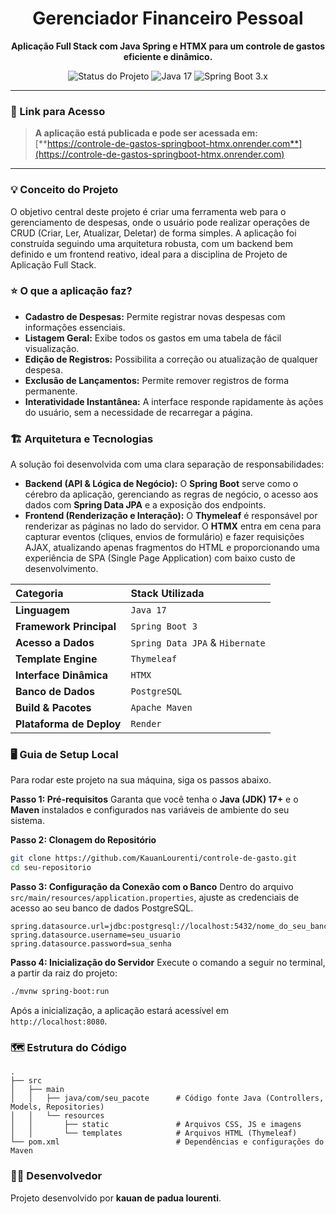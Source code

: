 <div align="center">
  <h1>Gerenciador Financeiro Pessoal</h1>
  <p><strong>Aplicação Full Stack com Java Spring e HTMX para um controle de gastos eficiente e dinâmico.</strong></p>

  <img src="https://img.shields.io/badge/Projeto-Finalizado-28a745?style=for-the-badge" alt="Status do Projeto">
  <img src="https://img.shields.io/badge/Java-17-E34F26?style=for-the-badge&logo=java" alt="Java 17">
  <img src="https://img.shields.io/badge/Spring_Boot-3.x-6DB33F?style=for-the-badge&logo=spring" alt="Spring Boot 3.x">
  
</div>

---

### **🔗 Link para Acesso**
> **A aplicação está publicada e pode ser acessada em:** [**https://controle-de-gastos-springboot-htmx.onrender.com**](https://controle-de-gastos-springboot-htmx.onrender.com)
---

### 💡 Conceito do Projeto
O objetivo central deste projeto é criar uma ferramenta web para o gerenciamento de despesas, onde o usuário pode realizar operações de CRUD (Criar, Ler, Atualizar, Deletar) de forma simples. A aplicação foi construída seguindo uma arquitetura robusta, com um backend bem definido e um frontend reativo, ideal para a disciplina de Projeto de Aplicação Full Stack.

### ⭐ O que a aplicação faz?
* **Cadastro de Despesas:** Permite registrar novas despesas com informações essenciais.
* **Listagem Geral:** Exibe todos os gastos em uma tabela de fácil visualização.
* **Edição de Registros:** Possibilita a correção ou atualização de qualquer despesa.
* **Exclusão de Lançamentos:** Permite remover registros de forma permanente.
* **Interatividade Instantânea:** A interface responde rapidamente às ações do usuário, sem a necessidade de recarregar a página.

### 🏗️ Arquitetura e Tecnologias
A solução foi desenvolvida com uma clara separação de responsabilidades:

* **Backend (API & Lógica de Negócio):** O **Spring Boot** serve como o cérebro da aplicação, gerenciando as regras de negócio, o acesso aos dados com **Spring Data JPA** e a exposição dos endpoints.
* **Frontend (Renderização e Interação):** O **Thymeleaf** é responsável por renderizar as páginas no lado do servidor. O **HTMX** entra em cena para capturar eventos (cliques, envios de formulário) e fazer requisições AJAX, atualizando apenas fragmentos do HTML e proporcionando uma experiência de SPA (Single Page Application) com baixo custo de desenvolvimento.

| Categoria | Stack Utilizada |
|:--- |:---|
| **Linguagem** | `Java 17` |
| **Framework Principal** | `Spring Boot 3` |
| **Acesso a Dados** | `Spring Data JPA` & `Hibernate` |
| **Template Engine** | `Thymeleaf` |
| **Interface Dinâmica** | `HTMX` |
| **Banco de Dados** | `PostgreSQL` |
| **Build & Pacotes** | `Apache Maven` |
| **Plataforma de Deploy** | `Render` |

### 🖥️ Guia de Setup Local
Para rodar este projeto na sua máquina, siga os passos abaixo.

**Passo 1: Pré-requisitos**
Garanta que você tenha o **Java (JDK) 17+** e o **Maven** instalados e configurados nas variáveis de ambiente do seu sistema.

**Passo 2: Clonagem do Repositório**
```bash
git clone https://github.com/KauanLourenti/controle-de-gasto.git
cd seu-repositorio
```

**Passo 3: Configuração da Conexão com o Banco**
Dentro do arquivo `src/main/resources/application.properties`, ajuste as credenciais de acesso ao seu banco de dados PostgreSQL.
```properties
spring.datasource.url=jdbc:postgresql://localhost:5432/nome_do_seu_banco
spring.datasource.username=seu_usuario
spring.datasource.password=sua_senha
```

**Passo 4: Inicialização do Servidor**
Execute o comando a seguir no terminal, a partir da raiz do projeto:
```bash
./mvnw spring-boot:run
```
Após a inicialização, a aplicação estará acessível em `http://localhost:8080`.

### 🗺️ Estrutura do Código
```
.
├── src
│   ├── main
│   │   ├── java/com/seu_pacote      # Código fonte Java (Controllers, Models, Repositories)
│   │   └── resources
│   │       ├── static               # Arquivos CSS, JS e imagens
│   │       └── templates            # Arquivos HTML (Thymeleaf)
└── pom.xml                          # Dependências e configurações do Maven
```

### 🧑‍💻 Desenvolvedor
Projeto desenvolvido por **kauan de padua lourenti**.
